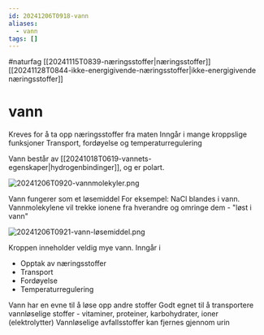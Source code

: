 ```yaml
---
id: 20241206T0918-vann
aliases:
  - vann
tags: []
---
```


#naturfag [[20241115T0839-næringsstoffer|næringsstoffer]] [[20241128T0844-ikke-energigivende-næringsstoffer|ikke-energigivende næringsstoffer]]

# vann

Kreves for å ta opp næringsstoffer fra maten
Inngår i mange kroppslige funksjoner
Transport, fordøyelse og temperaturregulering

Vann består av [[20241018T0619-vannets-egenskaper|hydrogenbindinger]], og er polart.

![20241206T0920-vannmolekyler.png](Assets/20241206T0920-vannmolekyler.png)

Vann fungerer som et løsemiddel
For eksempel: NaCl blandes i vann. Vannmolekylene vil trekke ionene fra hverandre og omringe dem - "løst i vann"

![20241206T0921-vann-løsemiddel.png](Assets/20241206T0921-vann-løsemiddel.png)

Kroppen inneholder veldig mye vann.
Inngår i

- Opptak av næringsstoffer
- Transport
- Fordøyelse
- Temperaturregulering

Vann har en evne til å løse opp andre stoffer
Godt egnet til å transportere vannløselige stoffer - vitaminer, proteiner, karbohydrater, ioner (elektrolytter)
Vannløselige avfallsstoffer kan fjernes gjennom urin
